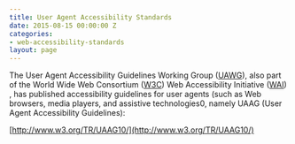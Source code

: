 ```yaml
---
title: User Agent Accessibility Standards
date: 2015-08-15 00:00:00 Z
categories:
- web-accessibility-standards
layout: page
---
```


The User Agent Accessibility Guidelines Working Group ([U​AWG](http://www.w3.org/WAI/UA/))​, also part of the World Wide Web Consortium ([W​3C](http://www.w3.org)) ​Web Accessibility Initiative ([W​AI](http://www.w3.org/WAI/))​, has published accessibility guidelines for user agents (such as Web browsers, media players, and assistive technologies0, namely UAAG (User Agent Accessibility Guidelines):

[http://www.w3.org/TR/UAAG10/](http://www.w3.org/TR/UAAG10/)
